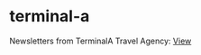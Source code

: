 # terminal-a

Newsletters from TerminalA Travel Agency:
<a href="https://github.com/JMCA79/terminal-a/index.html">View</a>
